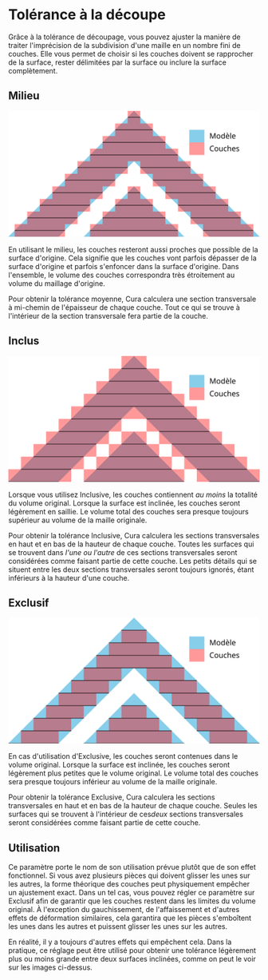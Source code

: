 Tolérance à la découpe
====
Grâce à la tolérance de découpage, vous pouvez ajuster la manière de traiter l'imprécision de la subdivision d'une maille en un nombre fini de couches. Elle vous permet de choisir si les couches doivent se rapprocher de la surface, rester délimitées par la surface ou inclure la surface complètement.

Milieu
----
![Milieu](../images/slicing_tolerance_middle_fr.svg)

En utilisant le milieu, les couches resteront aussi proches que possible de la surface d'origine. Cela signifie que les couches vont parfois dépasser de la surface d'origine et parfois s'enfoncer dans la surface d'origine. Dans l'ensemble, le volume des couches correspondra très étroitement au volume du maillage d'origine.

Pour obtenir la tolérance moyenne, Cura calculera une section transversale à mi-chemin de l'épaisseur de chaque couche. Tout ce qui se trouve à l'intérieur de la section transversale fera partie de la couche.

Inclus
----
![Inclus](../images/slicing_tolerance_inclusive_fr.svg)

Lorsque vous utilisez Inclusive, les couches contiennent *au moins* la totalité du volume original. Lorsque la surface est inclinée, les couches seront légèrement en saillie. Le volume total des couches sera presque toujours supérieur au volume de la maille originale.

Pour obtenir la tolérance Inclusive, Cura calculera les sections transversales en haut et en bas de la hauteur de chaque couche. Toutes les surfaces qui se trouvent dans *l'une ou l'autre* de ces sections transversales seront considérées comme faisant partie de cette couche. Les petits détails qui se situent entre les deux sections transversales seront toujours ignorés, étant inférieurs à la hauteur d'une couche.

Exclusif
----
![Exclusif](../images/slicing_tolerance_exclusive_fr.svg)

En cas d'utilisation d'Exclusive, les couches seront contenues dans le volume original. Lorsque la surface est inclinée, les couches seront légèrement plus petites que le volume original. Le volume total des couches sera presque toujours inférieur au volume de la maille originale.

Pour obtenir la tolérance Exclusive, Cura calculera les sections transversales en haut et en bas de la hauteur de chaque couche. Seules les surfaces qui se trouvent à l'intérieur de ces*deux* sections transversales seront considérées comme faisant partie de cette couche.

Utilisation
----
Ce paramètre porte le nom de son utilisation prévue plutôt que de son effet fonctionnel. Si vous avez plusieurs pièces qui doivent glisser les unes sur les autres, la forme théorique des couches peut physiquement empêcher un ajustement exact. Dans un tel cas, vous pouvez régler ce paramètre sur Exclusif afin de garantir que les couches restent dans les limites du volume original. À l'exception du gauchissement, de l'affaissement et d'autres effets de déformation similaires, cela garantira que les pièces s'emboîtent les unes dans les autres et puissent glisser les unes sur les autres.

En réalité, il y a toujours d'autres effets qui empêchent cela. Dans la pratique, ce réglage peut être utilisé pour obtenir une tolérance légèrement plus ou moins grande entre deux surfaces inclinées, comme on peut le voir sur les images ci-dessus.
